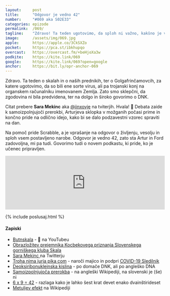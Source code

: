 ```yaml
---
layout: 	post
title:  	"Odgovor je vedno 42"
number: 	"#069 aka S02E33"
categories:	epizode
permalink:	/069/
tagline: 	"Zdravo! Ta teden ugotovimo, da sploh ni važno, kakšno je vprašanje o življenju, vesolju in sploh vsem, odgovor je vedno 42. Tudi če je vprašanje koliko je 6 x 9. Citat preber Sara Mekinc."
image:		/assets/img/069.jpg
apple:		https://apple.co/3CkSXZo
pocket:		https://pca.st/ibkhupqo
overcast:	https://overcast.fm/+beHjoXa3w
podkite:	https://kite.link/069
google:		https://kite.link/069?open=google
anchor:		https://bit.ly/opr-anchor-069
---
```


Zdravo. Ta teden o skalah in o naših prednikih, ter o Golgafrinčamovcih, za katere ugotovimo, da so bili ene sorte virus, ali pa trojanski konj na organskem računalniku imenovanem Zemlja. Zato smo sklepčni, da zgodovina ni bila predvidena, ter na dolgo in široko govorimo o DNK. 

Citat prebere **Sara Mekinc** aka [@jinxovje](twitter.com/jinxovje) na tviterjih. Hvala! 🙏 Debata zaide k samoizpolnjujoči prerokbi, Arturjeva sklopka v možganih počasi prime in končno pride na odlično idejo, kako bi se dalo podzavestni vzorec spraviti na dan. 

Na pomoč pride Scrabble, a je vprašanje na odgovor o življenju, vesolju in sploh vsem postavljeno narobe. Odgovor je vedno 42, zato sta Artur in Ford zadovoljna, mi pa tudi. Govorimo tudi o novem podkastu, ki pride, ko je učenec pripravljen. 

<iframe src="https://www.listennotes.com/podcasts/opravičujemo-se-za/odgovor-je-vedno-42-Mp_Vw3ZzNW5/embed/" height="170px" width="100%" style="width: 1px; min-width: 100%;" loading="lazy" frameborder="0" scrolling="no"></iframe>

{% include poslusaj.html %}

#### Zapiski

- [Butnskala](https://www.youtube.com/watch?v=Kf8LYSQ3SnM) - 🎥 na YouTubeu
- [Obrazložitev prejemnika Kocbekovega priznanja Slovenskega gorniškega kluba Skala](https://www.gov.si/novice/2021-05-16-predsednik-vlade-janez-jansa-prejemnik-kocbekovega-priznanja-slovenskega-gorniskega-kluba-skala-zveze-gorniskih-klubov-za-leto-2021/)
- [Sara Mekinc ](twitter.com/jinxovje) na Twitterju
- [Troha nima jurja pika com](https://trohanimajurja.si/) - naroči majico in podpri [COVID-19 Sledilnik](https://covid-19.sledilnik.org/sl/stats)
- [Deoksiribonukleinska kislina](https://sl.wikipedia.org/wiki/Deoksiribonukleinska_kislina) - po domače DNK, ali po angleško DNA
- [Samoizpolnjujoča prerokba](https://en.wikipedia.org/wiki/Self-fulfilling_prophecy) - na angleški Wikipediji, na slovenski je (še) ni
- [6 x 9 = 42](https://spooniom.com/6-9-42/) - razlaga kako je lahko šest krat devet enako dvainštirideset
- [Metuljev efekt](https://en.wikipedia.org/wiki/Butterfly_effect) na Wikipediji	